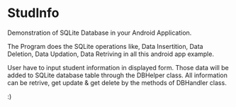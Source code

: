 # StudInfo
Demonstration of SQLite Database in your Android Application.


The Program does the SQLite operations like,
Data Insertition,
Data Deletion,
Data Updation, 
Data Retriving in all this android app example.

User have to input student information in displayed form. Those data will be added to SQLite database table through the DBHelper class. All information can be retrive, get update & get delete by the methods of DBHandler class.

:)
